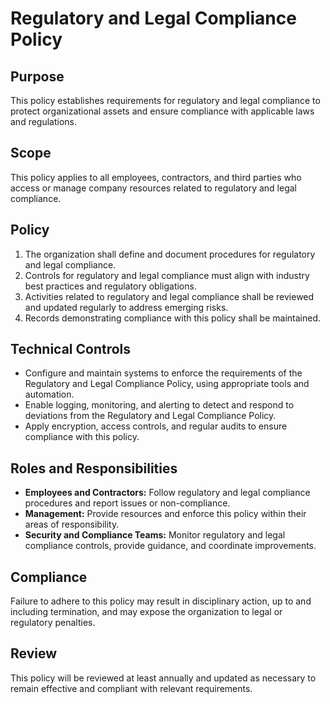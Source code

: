 # Regulatory and Legal Compliance Policy

## Purpose
This policy establishes requirements for regulatory and legal compliance to protect organizational assets and ensure compliance with applicable laws and regulations.

## Scope
This policy applies to all employees, contractors, and third parties who access or manage company resources related to regulatory and legal compliance.

## Policy
1. The organization shall define and document procedures for regulatory and legal compliance.
2. Controls for regulatory and legal compliance must align with industry best practices and regulatory obligations.
3. Activities related to regulatory and legal compliance shall be reviewed and updated regularly to address emerging risks.
4. Records demonstrating compliance with this policy shall be maintained.

## Technical Controls
- Configure and maintain systems to enforce the requirements of the Regulatory and Legal Compliance Policy, using appropriate tools and automation.
- Enable logging, monitoring, and alerting to detect and respond to deviations from the Regulatory and Legal Compliance Policy.
- Apply encryption, access controls, and regular audits to ensure compliance with this policy.

## Roles and Responsibilities
- **Employees and Contractors:** Follow regulatory and legal compliance procedures and report issues or non-compliance.
- **Management:** Provide resources and enforce this policy within their areas of responsibility.
- **Security and Compliance Teams:** Monitor regulatory and legal compliance controls, provide guidance, and coordinate improvements.

## Compliance
Failure to adhere to this policy may result in disciplinary action, up to and including termination, and may expose the organization to legal or regulatory penalties.

## Review
This policy will be reviewed at least annually and updated as necessary to remain effective and compliant with relevant requirements.
